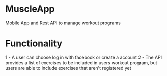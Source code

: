 # MuscleApp
Mobile App and Rest API to manage workout programs

# Functionality
1 - A user can choose log in with facebook or create a account
2 - The API provides a list of exercises to be included in users workout program, but users are able to include exercises that aren't registered yet


